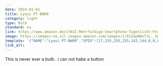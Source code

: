 ```yaml
---
date: 2019-03-01
title: Lyasi PT-BW09
category: light
type: Bulb
standard: eu
link: https://www.amazon.de/LYASI-Mehrfarbige-Smartphone-Tageslicht-Fernbedienung/dp/B07KYGDS3P/
image: https://images-na.ssl-images-amazon.com/images/I/61Skp0WxTJL._SL1000_.jpg
template: '{"NAME":"Lyasi PT-BW09","GPIO":[17,255,255,255,143,144,0,0,0,0,0,0,0],"FLAG":0,"BASE":27}'
link_alt:
---
```


This is never ever a bulb.. i can not habe a button
